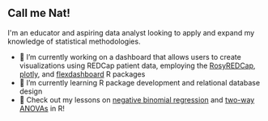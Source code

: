## Call me Nat!

I'm an educator and aspiring data analyst looking to apply and expand my knowledge of statistical methodologies.
- 🔭 I’m currently working on a dashboard that allows users to create visualizations using REDCap patient data, employing the [RosyREDCap](https://github.com/brandonerose/RosyREDCap), [plotly](https://plotly.com/r/), and [flexdashboard](https://cran.r-project.org/web/packages/flexdashboard/index.html) R packages
- 🌱 I’m currently learning R package development and relational database design
- 🍎 Check out my lessons on [negative binomial regression](https://gabriel.quarto.pub/an-r-cookbook-for-public-health/lessons/05_glm_negative_binomial.html) and [two-way ANOVAs](https://gabriel.quarto.pub/an-r-cookbook-for-public-health/lessons/04_anova_two_way.html) in R!


